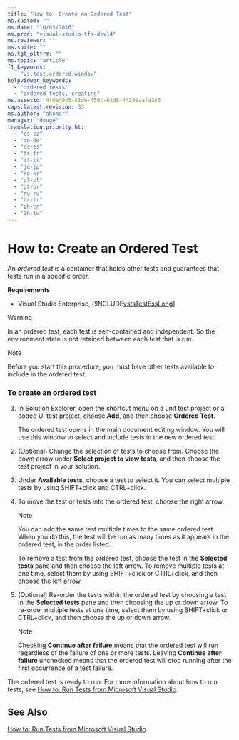 ```yaml
---
title: "How to: Create an Ordered Test"
ms.custom: ""
ms.date: "10/03/2016"
ms.prod: "visual-studio-tfs-dev14"
ms.reviewer: ""
ms.suite: ""
ms.tgt_pltfrm: ""
ms.topic: "article"
f1_keywords: 
  - "vs.test.ordered.window"
helpviewer_keywords: 
  - "ordered tests"
  - "ordered tests, creating"
ms.assetid: 4f0e4035-41de-450c-b1d8-44292aafa285
caps.latest.revision: 33
ms.author: "ahomer"
manager: "douge"
translation.priority.ht: 
  - "cs-cz"
  - "de-de"
  - "es-es"
  - "fr-fr"
  - "it-it"
  - "ja-jp"
  - "ko-kr"
  - "pl-pl"
  - "pt-br"
  - "ru-ru"
  - "tr-tr"
  - "zh-cn"
  - "zh-tw"
---
```

# How to: Create an Ordered Test
An *ordered test* is a container that holds other tests and guarantees that tests run in a specific order.  
  
 **Requirements**  
  
-   Visual Studio Enterprise, [!INCLUDE[vstsTestEssLong](../test/includes/vststestesslong_md.md)]  
  
> [!WARNING]
>  In an ordered test, each test is self-contained and independent. So the environment state is not retained between each test that is run.  
  
> [!NOTE]
>  Before you start this procedure, you must have other tests available to include in the ordered test.  
  
### To create an ordered test  
  
1.  In Solution Explorer, open the shortcut menu on a unit test project or a coded UI test project, choose **Add**, and then choose **Ordered Test**.  
  
     The ordered test opens in the main document editing window. You will use this window to select and include tests in the new ordered test.  
  
2.  (Optional) Change the selection of tests to choose from. Choose the down arrow under **Select project to view tests**, and then choose the test project in your solution.  
  
3.  Under **Available tests**, choose a test to select it. You can select multiple tests by using SHIFT+click and CTRL+click.  
  
4.  To move the test or tests into the ordered test, choose the right arrow.  
  
    > [!NOTE]
    >  You can add the same test multiple times to the same ordered test. When you do this, the test will be run as many times as it appears in the ordered test, in the order listed.  
  
     To remove a test from the ordered test, choose the test in the **Selected tests** pane and then choose the left arrow. To remove multiple tests at one time, select them by using SHIFT+click or CTRL+click, and then choose the left arrow.  
  
5.  (Optional) Re-order the tests within the ordered test by choosing a test in the **Selected tests** pane and then choosing the up or down arrow. To re-order multiple tests at one time, select them by using SHIFT+click or CTRL+click, and then choose the up or down arrow.  
  
    > [!NOTE]
    >  Checking **Continue after failure** means that the ordered test will run regardless of the failure of one or more tests. Leaving **Continue after failure** unchecked means that the ordered test will stop running after the first occurrence of a test failure.  
  
 The ordered test is ready to run. For more information about how to run tests, see [How to: Run Tests from Microsoft Visual Studio](../test/how-to--run-tests-from-microsoft-visual-studio.md).  
  
## See Also  
 [How to: Run Tests from Microsoft Visual Studio](../test/how-to--run-tests-from-microsoft-visual-studio.md)